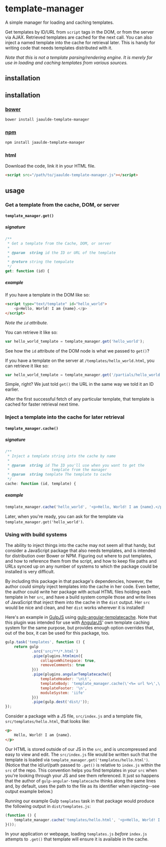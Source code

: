 # template-manager

A simple manager for loading and caching templates.

Get templates by ID/URL from `script` tags in the DOM, or from the server via AJAX. Retrieved templates are cached for the next call. You can also inject a named template into the cache for retrieval later. This is handy for writing code that needs templates distributed with it.

_Note that this is *not* a template parsing/rendering engine. It is merely for use in loading and caching templates from various sources._

## installation

## installation
### [bower](http://bower.io)
````bash
bower install jaaulde-template-manager
````

### [npm](https://www.npmjs.com)
````bash
npm install jaaulde-template-manager
````

### html
Download the code, link it in your HTML file.
````html
<script src="/path/to/jaaulde-template-manager.js"></script>
````

## usage

### Get a template from the cache, DOM, or server
#### `template_manager.get()`
##### signature
````javascript
/**
 * Get a template from the Cache, DOM, or server
 *
 * @param  string id the ID or URL of the template
 *
 * @return string the tempalate
 */
get: function (id) {
````
##### example
If you have a template in the DOM like so:
````html
<script type="text/template" id="hello_world">
	<p>Hello, World! I am {name}.</p>
</script>
````
_Note the `id` attribute._

You can retrieve it like so:
````javascript
var hello_world_template = template_manager.get('hello_world');
````
See how the `id` attribute of the DOM node is what we passed to `get()`?

If you have a template on the server at `/templates/hello_world.html`, you can retrieve it like so:
````javascript
var hello_world_template = template_manager.get('/partials/hello_world.html');
````
Simple, right? We just told `get()` the URL in the same way we told it an ID earlier.

After the first successful fetch of any particular template, that template is cached for faster retrieval next time.

### Inject a template into the cache for later retrieval
#### `template_manager.cache()`
##### signature
````javascript
/**
 * Inject a template string into the cache by name
 *
 * @param  string id The ID you'll use when you want to get the
 *                   template from the manager
 * @param  string template The template to cache
 */
cache: function (id, template) {
````
##### example
````javascript
template_manager.cache('hello_world', '<p>Hello, World! I am {name}.</p>');
````
Later, when you're ready, you can ask for the template via `template_manager.get('hello_world')`.

### Using with build systems
The ability to inject things into the cache may not seem all that handy, but consider a JavaScript package that also needs templates, and is intended for distribution over Bower or NPM. Figuring out where to put templates, and how to reference them from the script, and how to keep file paths and URLs synced up on any number of systems to which the package could be installed is very difficult.

By including this package in that package's dependencies, however, the author could simply inject templates into the cache in her code. Even better, the author could write her package with actual HTML files holding each template in her `src`, and have a build system compile those and write lines of JavaScript that inject them into the cache in the `dist` output. Her `src` would be nice and clean, and her `dist` works wherever it is installed!

Here's an example in [GulpJS](http://gulpjs.com) using [gulp-angular-templatecache](https://www.npmjs.com/package/gulp-angular-templatecache). Note that this plugin was intended for use with [AngularJS](https://angularjs.org)' own template caching system for the same purpose, but provides enough option overrides that, out of the box, it can be used for this package, too.
````javascript
gulp.task('templates', function () {
	return gulp
            .src('src/**/*.html')
            .pipe(plugins.htmlmin({
                collapseWhitespace: true,
                removeComments: true
            }))
            .pipe(plugins.angularTemplatecache({
                templateHeader: '\n\t',
                templateBody: 'template_manager.cache(\'<%= url %>\',\'<%= contents %>\');',
                templateFooter: '\n',
                moduleSystem: 'iife'
            }))
            .pipe(gulp.dest('dist/'));
});
````

Consider a package with a JS file, `src/index.js` and a template file, `src/templates/hello.html`, that looks like:
````html
<p>
	Hello, World! I am {name}.
</p>
````
Our HTML is stored outside of our JS in the `src`, and is uncompressed and easy to view and edit. The `src/index.js` file would be written such that the template is loaded via `template_manager.get('templates/hello.html')`. (Notice that the id/url/path passed to `.get()` is relative to `index.js` within the `src` of the repo. This convention helps you find templates in your `src` when you're looking through your JS and see them referenced. It just so happens that the author of `gulp-angular-templatecache` thinks along the same lines and, by default, uses the path to the file as its identifier when injecting--see output example below.)

Running our example Gulp `templates` task in that package would produce the following output in `dist/templates.js`:
````javascript
(function () {
	template_manager.cache('templates/hello.html', '<p>Hello, World! I am {name}.</p>');
}());
````

In your application or webpage, loading `templates.js` _before_ `index.js` attempts to `.get()` that template will ensure it is available in the cache.